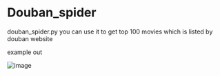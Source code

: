 # Douban_spider

douban_spider.py you can use it to get top 100 movies which is listed by douban website

example out

![image](https://github.com/Vxee/Douban_spider/tree/master/image/douban_spider_example.png)
